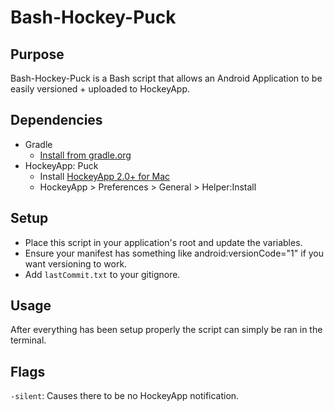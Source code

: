 Bash-Hockey-Puck
================

Purpose
-------

Bash-Hockey-Puck is a Bash script that allows an Android Application to be easily versioned + uploaded to HockeyApp.

Dependencies
------------
 
- Gradle 
  * [Install from gradle.org](http://www.gradle.org/installation) 
- HockeyApp: Puck 
  * Install [HockeyApp 2.0+ for Mac](http://hockeyapp.net/releases/mac/)
  * HockeyApp > Preferences > General > Helper:Install 

Setup
-----

- Place this script in your application's root and update the variables.
- Ensure your manifest has something like android:versionCode="1" if you want versioning to work.
- Add ```lastCommit.txt``` to your gitignore.

Usage
-----
After everything has been setup properly the script can simply be ran in the terminal.

Flags 
-----
```-silent```: Causes there to be no HockeyApp notification.
